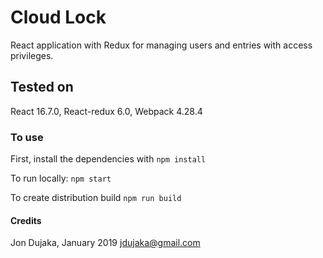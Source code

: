# Cloud Lock
React application with Redux for managing users and entries with access privileges.

## Tested on
React 16.7.0, React-redux 6.0, Webpack 4.28.4


### To use
First, install the dependencies with `npm install`

To run locally:
```npm start```

To create distribution build
```npm run build```

#### Credits

Jon Dujaka, January 2019
[jdujaka@gmail.com](mailto:jdujaka@gmail.com)